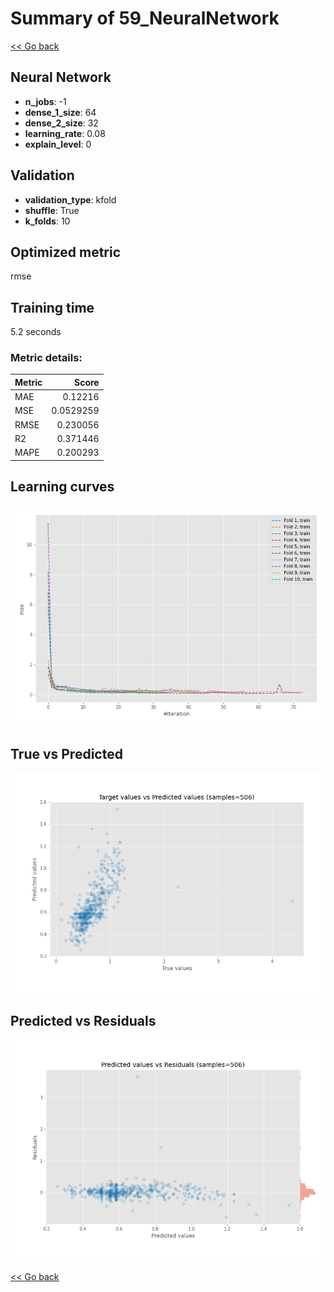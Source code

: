 # Summary of 59_NeuralNetwork

[<< Go back](../README.md)


## Neural Network
- **n_jobs**: -1
- **dense_1_size**: 64
- **dense_2_size**: 32
- **learning_rate**: 0.08
- **explain_level**: 0

## Validation
 - **validation_type**: kfold
 - **shuffle**: True
 - **k_folds**: 10

## Optimized metric
rmse

## Training time

5.2 seconds

### Metric details:
| Metric   |     Score |
|:---------|----------:|
| MAE      | 0.12216   |
| MSE      | 0.0529259 |
| RMSE     | 0.230056  |
| R2       | 0.371446  |
| MAPE     | 0.200293  |



## Learning curves
![Learning curves](learning_curves.png)
## True vs Predicted

![True vs Predicted](true_vs_predicted.png)


## Predicted vs Residuals

![Predicted vs Residuals](predicted_vs_residuals.png)



[<< Go back](../README.md)
